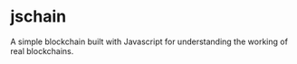 # jschain
A simple blockchain built with Javascript for understanding the working of real blockchains.
